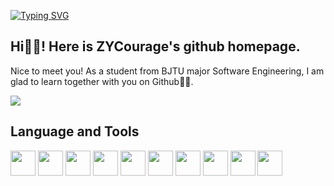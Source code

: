 [![Typing SVG](http://readme-typing-svg.herokuapp.com?font=ZCOOL+XiaoWei&size=36&pause=1000&color=F77736&vCenter=true&width=600&lines=%E4%BD%A0%E5%A5%BD%F0%9F%91%8B++%E6%88%91%E6%98%AFZYCourage;Hello+%F0%9F%91%8B+I'm+ZYCourage;Hola+%F0%9F%91%8B+Soy+ZYCourage;%E3%81%93%E3%82%93%E3%81%AB%E3%81%A1%E3%81%AF%F0%9F%91%8B+ZYCourage%E3%81%A7%E3%81%99;%D0%9F%D1%80%D0%B8%D0%B2%D0%B5%D1%82+%F0%9F%91%8B+%D0%AF+ZYCourage)](https://git.io/typing-svg)

## Hi🙋‍♂️! Here is ZYCourage's github homepage.
Nice to meet you! As a student from BJTU major Software Engineering, I am glad to learn together with you on Github👨‍🚀.
<div align="left"> <img src="https://visitor-badge.glitch.me/badge?page_id=ZYCourage" /> </div>

## Language and Tools
<div align="left">  
<img height="40" width="40" src="https://cdn.simpleicons.org/python" />
<img height="40" width="40" src="https://cdn.simpleicons.org/cplusplus" />
<img height="40" width="40" src="https://cdn.simpleicons.org/typescript" />
<img height="40" width="40" src="https://cdn.simpleicons.org/spring" />
<img height="40" width="40" src="https://cdn.simpleicons.org/flask" /> 
<img height="40" width="40" src="https://cdn.simpleicons.org/vuedotjs" />
<img height="40" width="40" src="https://cdn.simpleicons.org/pytorch" /> 
<img height="40" width="40" src="https://cdn.simpleicons.org/mysql" /> 
<img height="40" width="40" src="https://cdn.simpleicons.org/oracle" /> 
<img height="40" width="40" src="https://cdn.simpleicons.org/adobepremierepro" /> 
</div>  
<br/>
<!-- </td><td valign="top" width="50%">
<img src="https://github-readme-stats.vercel.app/api/top-langs/?username=ZYCourage&hide_border=true&layout=compact" align="left" style="width: 100%" />
</td></tr></table> -->  
